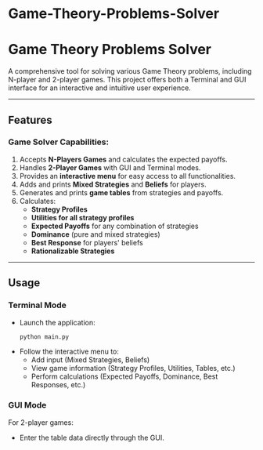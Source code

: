# Game-Theory-Problems-Solver
# Game Theory Problems Solver

A comprehensive tool for solving various Game Theory problems, including N-player and 2-player games. This project offers both a Terminal and GUI interface for an interactive and intuitive user experience.

---

## Features

### Game Solver Capabilities:
1. Accepts **N-Players Games** and calculates the expected payoffs.
2. Handles **2-Player Games** with GUI and Terminal modes.
3. Provides an **interactive menu** for easy access to all functionalities.
4. Adds and prints **Mixed Strategies** and **Beliefs** for players.
5. Generates and prints **game tables** from strategies and payoffs.
6. Calculates:
   - **Strategy Profiles**
   - **Utilities for all strategy profiles**
   - **Expected Payoffs** for any combination of strategies
   - **Dominance** (pure and mixed strategies)
   - **Best Response** for players' beliefs
   - **Rationalizable Strategies**

---

## Usage

### Terminal Mode
- Launch the application:
  ```bash
  python main.py
  ```
- Follow the interactive menu to:
  - Add input (Mixed Strategies, Beliefs)
  - View game information (Strategy Profiles, Utilities, Tables, etc.)
  - Perform calculations (Expected Payoffs, Dominance, Best Responses, etc.)

### GUI Mode
For 2-player games:
- Enter the table data directly through the GUI.
